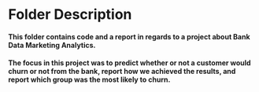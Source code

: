 # Folder Description
#### This folder contains code and a report in regards to a project about Bank Data Marketing Analytics.
#### The focus in this project was to predict whether or not a customer would churn or not from the bank, report how we achieved the results, and report which group was the most likely to churn.
